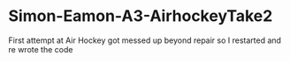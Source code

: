 # Simon-Eamon-A3-AirhockeyTake2
First attempt at Air Hockey got messed up beyond repair so I restarted and re wrote the code
